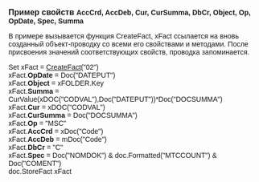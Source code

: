 ﻿<html>
<head>
<title>AsFact</title>
</head>

<body>

<p><strong><font face="Arial" size="3">Пример свойств </font><font
face="Arial">AccCrd, AccDeb, Cur, CurSumma, DbCr, Object, Op, OpDate, 
Spec, Summa</font></strong></p>

<p><font face="Arial">В примере вызывается функция CreateFact, xFact 
ссылается на вновь созданный объект-проводку со всеми его свойствами и методами. 
После присвоения значений соответствующих свойств, проводка запоминается.</font></p>

<p><font face="Arial">Set xFact = <a href="../Functions/Functions/AccManagement/CreateFact.html">
CreateFact</a>(&quot;02&quot;)<br>
xFact.<strong>OpDate</strong> = Doc(&quot;DATEPUT&quot;)<br>
xFact.<strong>Object</strong> = xFOLDER.Key<br>
xFact.<strong>Summa</strong> = 
CurValue(xDOC(&quot;CODVAL&quot;),Doc(&quot;DATEPUT&quot;))*Doc(&quot;DOCSUMMA&quot;)<br>
xFact.<strong>Cur</strong> = xDOC(&quot;CODVAL&quot;)<br>
xFact.<strong>CurSumma</strong> = Doc(&quot;DOCSUMMA&quot;)<br>
xFact.<strong>Op</strong> = &quot;MSC&quot;<br>
xFact.<strong>AccCrd</strong> = xDoc(&quot;Code&quot;)<br>
xFact.<strong>AccDeb</strong> = mDoc(&quot;Code&quot;)<br>
xFact.<strong>DbCr</strong> = &quot;C&quot;<br>
xFact.<strong>Spec</strong> = Doc(&quot;NOMDOK&quot;) &amp; doc.Formatted(&quot;MTCCOUNT&quot;) &amp; 
Doc(&quot;COMENT&quot;) <br>
doc.StoreFact xFact<br>
</font></p>
</body>
</html>
